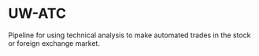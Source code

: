# UW-ATC
Pipeline for using technical analysis to make automated trades in the stock or foreign exchange market.
